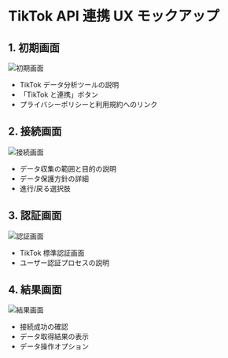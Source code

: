 # TikTok API 連携 UX モックアップ

## 1. 初期画面

![初期画面](images/screens/initial_screen.png)

- TikTok データ分析ツールの説明
- 「TikTok と連携」ボタン
- プライバシーポリシーと利用規約へのリンク

## 2. 接続画面

![接続画面](images/screens/connecting_screen.png)

- データ収集の範囲と目的の説明
- データ保護方針の詳細
- 進行/戻る選択肢

## 3. 認証画面

![認証画面](images/screens/auth_screen.png)

- TikTok 標準認証画面
- ユーザー認証プロセスの説明

## 4. 結果画面

![結果画面](images/screens/results_screen.png)

- 接続成功の確認
- データ取得結果の表示
- データ操作オプション
